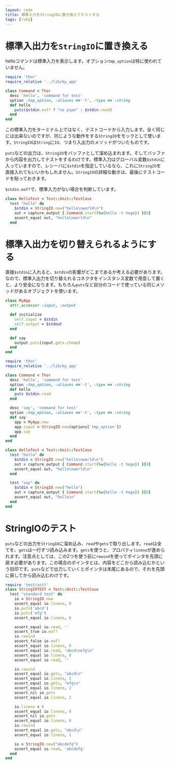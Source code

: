 ```yaml
---
layout: code
title: 標準入力をStringIOに置き換えてテストする
tags: [ruby]
---
```


# 標準入出力を`StringIO`に置き換える

helloコマンドは標準入力を表示します。オプション`tmp_option`は特に使われていません。

```ruby
require 'thor'
require_relative '../lib/my_app'

class Command < Thor
  desc 'hello', 'command for test'
  option :tmp_option, :aliases =>'-t', :type => :string
  def hello
    puts($stdin.eof? ? "no pipe" : $stdin.read)
  end
end
```

この標準入力をターミナル上ではなく、テストコードから入力します。全く同じには出来ないのですが、同じような動作をする`StringIO`をモックとして使います。`StringIO`は`String`に`IO`、つまり入出力のメソッドがついたものです。

`puts`などの出力は、`StringIO`をバッファとして溜め込まれます。そしてバッファから内容を出力してテストをするわけです。標準入力はグローバル変数`$stdin`に入っていますので、レシーバに`$stdin`を指定しているなら、これに`StringIO`を直接入れてもいいかもしれません。`StringIO`の詳細な動きは、最後にテストコードを貼っておきます。

`$stdin.eof?`で、標準入力がない場合を判断しています。

```ruby
class HelloTest < Test::Unit::TestCase
  test "hello" do
    $stdin = StringIO.new("hello\nworld\n")
    out = capture_output { Command.start(%w{hello -t hoge}) }[0]
    assert_equal out, "hello\nworld\n"
  end
```

# 標準入出力を切り替えられるようにする

直接`$stdin`に入れると、`$stdin`の影響がどこまであるか考える必要があります。なので、標準入出力を切り替えれるコネクタをインスタンス変数で用意して置くと、より安全になります。もちろん`puts`など自分のコードで使っている同じメソッドがあるオブジェクトを使います。

```ruby
class MyApp
  attr_accessor :input, :output

  def initialize
    self.input = $stdin
    self.output = $stdout
  end

  def say
    output.puts(input.gets.chomp)
  end
end
```

```ruby
require 'thor'
require_relative '../lib/my_app'

class Command < Thor
  desc 'hello', 'command for test'
  option :tmp_option, :aliases =>'-t', :type => :string
  def hello
    puts $stdin.read
  end

  desc 'say', 'command for test'
  option :tmp_option, :aliases =>'-t', :type => :string
  def say
    app = MyApp.new
    app.input = StringIO.new(options['tmp_option'])
    app.say
  end
end
```

```ruby
class HelloTest < Test::Unit::TestCase
  test "hello" do
    $stdin = StringIO.new("hello\nworld\n")
    out = capture_output { Command.start(%w{hello -t hoge}) }[0]
    assert_equal out, "hello\nworld\n"
  end

  test "say" do
    $stdin = StringIO.new("hello")
    out = capture_output { Command.start(%w{hello -t hoge}) }[0]
    assert_equal out, "hello\n"
  end
end
```

# StringIOのテスト

`puts`などの出力を`StringIO`に溜め込み、`read`や`gets`で取り出します。`read`は全てを、`gets`は一行ずつ読み込みます。`gets`を使うと、プロパティ`lineno`が進められます。注意点としては、この2つを使う前に`rewind`を使ってポインタを先頭に戻す必要があります。この場合のポインタとは、内容をどこから読み込むかという目印です。`puts`などで出力していくとポインタは末尾にあるので、それを先頭に戻してから読み込むわけです。

```ruby
require 'test/unit'
class StringIOTEST < Test::Unit::TestCase
  test "standard test" do
    io = StringIO.new
    assert_equal io.lineno, 0
    io.puts('abcd')
    io.puts('efg')
    assert_equal io.lineno, 0

    assert_equal io.read, ''
    assert_true io.eof?
    io.rewind
    assert_false io.eof?
    assert_equal io.lineno, 0
    assert_equal io.read, "abcd\nefg\n"
    assert_equal io.lineno, 0
    assert_equal io.read, ''

    io.rewind
    assert_equal io.gets, "abcd\n"
    assert_equal io.lineno, 1
    assert_equal io.gets, "efg\n"
    assert_equal io.lineno, 2
    assert_nil io.gets
    assert_equal io.lineno, 2

    io.lineno = 0
    assert_equal io.lineno, 0
    assert_nil io.gets
    assert_equal io.lineno, 0
    io.rewind
    assert_equal io.gets, "abcd\n"
    assert_equal io.lineno, 1

    io = StringIO.new("abcdefg")
    assert_equal io.read, 'abcdefg'
  end
end
```

